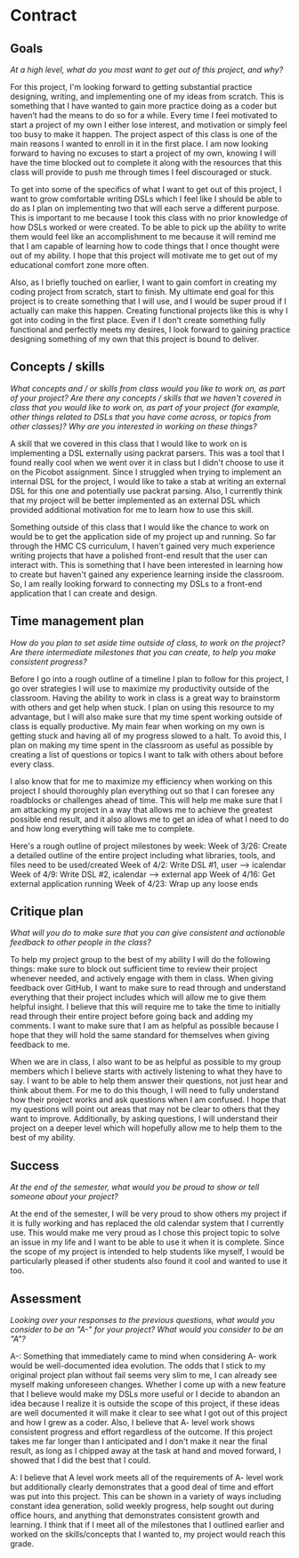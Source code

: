 # Contract

## Goals

_At a high level, what do you most want to get out of this project, and why?_

For this project, I'm looking forward to getting substantial practice designing, writing, and implementing one of my ideas from scratch. This is something that I have wanted to gain more practice doing as a coder but haven’t had the means to do so for a while. Every time I feel motivated to start a project of my own I either lose interest, and motivation or simply feel too busy to make it happen. The project aspect of this class is one of the main reasons I wanted to enroll in it in the first place. I am now looking forward to having no excuses to start a project of my own, knowing I will have the time blocked out to complete it along with the resources that this class will provide to push me through times I feel discouraged or stuck. 

To get into some of the specifics of what I want to get out of this project, I want to grow comfortable writing DSLs which I feel like I should be able to do as I plan on implementing two that will each serve a different purpose. This is important to me because I took this class with no prior knowledge of how DSLs worked or were created. To be able to pick up the ability to write them would feel like an accomplishment to me because it will remind me that I am capable of learning how to code things that I once thought were out of my ability. I hope that this project will motivate me to get out of my educational comfort zone more often.

Also, as I briefly touched on earlier, I want to gain comfort in creating my coding project from scratch, start to finish. My ultimate end goal for this project is to create something that I will use, and I would be super proud if I actually can make this happen. Creating functional projects like this is why I got into coding in the first place. Even if I don't create something fully functional and perfectly meets my desires, I look forward to gaining practice designing something of my own that this project is bound to deliver.


## Concepts / skills

_What concepts and / or skills from class would you like to work on, as part of your
project? Are there any concepts / skills that we haven't covered in class that you would
like to work on, as part of your project (for example, other things related to DSLs that
you have come across, or topics from other classes)? Why are you interested in working on
these things?_

A skill that we covered in this class that I would like to work on is implementing a DSL externally using packrat parsers. This was a tool that I found really cool when we went over it in class but I didn't choose to use it on the Picobot assignment. Since I struggled when trying to implement an internal DSL for the project, I would like to take a stab at writing an external DSL for this one and potentially use packrat parsing. Also, I currently think that my project will be better implemented as an external DSL which provided additional motivation for me to learn how to use this skill.

Something outside of this class that I would like the chance to work on would be to get the application side of my project up and running. So far through the HMC CS curriculum, I haven't gained very much experience writing projects that have a polished front-end result that the user can interact with. This is something that I have been interested in learning how to create but haven't gained any experience learning inside the classroom. So, I am really looking forward to connecting my DSLs to a front-end application that I can create and design. 

## Time management plan

_How do you plan to set aside time outside of class, to work on the project? Are there
intermediate milestones that you can create, to help you make consistent progress?_

Before I go into a rough outline of a timeline I plan to follow for this project, I go over strategies I will use to maximize my productivity outside of the classroom. Having the ability to work in class is a great way to brainstorm with others and get help when stuck. I plan on using this resource to my advantage, but I will also make sure that my time spent working outside of class is equally productive. My main fear when working on my own is getting stuck and having all of my progress slowed to a halt. To avoid this, I plan on making my time spent in the classroom as useful as possible by creating a list of questions or topics I want to talk with others about before every class. 

I also know that for me to maximize my efficiency when working on this project I should thoroughly plan everything out so that I can foresee any roadblocks or challenges ahead of time. This will help me make sure that I am attacking my project in a way that allows me to achieve the greatest possible end result, and it also allows me to get an idea of what I need to do and how long everything will take me to complete.

Here's a rough outline of project milestones by week:
Week of 3/26: Create a detailed outline of the entire project including what libraries, tools, and files need to be used/created 
Week of 4/2: Write DSL #1, user --> icalendar
Week of 4/9: Write DSL #2, icalendar --> external app
Week of 4/16: Get external application running
Week of 4/23: Wrap up any loose ends

## Critique plan

_What will you do to make sure that you can give consistent and actionable feedback to
other people in the class?_

To help my project group to the best of my ability I will do the following things: make sure to block out sufficient time to review their project whenever needed, and actively engage with them in class. When giving feedback over GitHub, I want to make sure to read through and understand everything that their project includes which will allow me to give them helpful insight. I believe that this will require me to take the time to initially read through their entire project before going back and adding my comments. I want to make sure that I am as helpful as possible because I hope that they will hold the same standard for themselves when giving feedback to me. 

When we are in class, I also want to be as helpful as possible to my group members which I believe starts with actively listening to what they have to say. I want to be able to help them answer their questions, not just hear and think about them. For me to do this though, I will need to fully understand how their project works and ask questions when I am confused. I hope that my questions will point out areas that may not be clear to others that they want to improve. Additionally, by asking questions, I will understand their project on a deeper level which will hopefully allow me to help them to the best of my ability.

## Success

_At the end of the semester, what would you be proud to show or tell someone about your
project?_

At the end of the semester, I will be very proud to show others my project if it is fully working and has replaced the old calendar system that I currently use. This would make me very proud as I chose this project topic to solve an issue in my life and I want to be able to use it when it is complete. Since the scope of my project is intended to help students like myself, I would be particularly pleased if other students also found it cool and wanted to use it too. 

## Assessment

_Looking over your responses to the previous questions, what would you consider to be an
"A-" for your project? What would you consider to be an "A"?_

A-: Something that immediately came to mind when considering A- work would be well-documented idea evolution. The odds that I stick to my original project plan without fail seems very slim to me, I can already see myself making unforeseen changes. Whether I come up with a new feature that I believe would make my DSLs more useful or I decide to abandon an idea because I realize it is outside the scope of this project, if these ideas are well documented it will make it clear to see what I got out of this project and how I grew as a coder. Also, I believe that A- level work shows consistent progress and effort regardless of the outcome. If this project takes me far longer than I anticipated and I don't make it near the final result, as long as I chipped away at the task at hand and moved forward, I showed that I did the best that I could.

A: I believe that A level work meets all of the requirements of A- level work but additionally clearly demonstrates that a good deal of time and effort was put into this project. This can be shown in a variety of ways including constant idea generation, solid weekly progress, help sought out during office hours, and anything that demonstrates consistent growth and learning. I think that if I meet all of the milestones that I outlined earlier and worked on the skills/concepts that I wanted to, my project would reach this grade.
